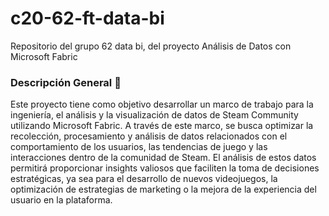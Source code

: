 # c20-62-ft-data-bi


Repositorio del grupo 62 data bi, del proyecto Análisis de Datos con Microsoft Fabric

### Descripción General 📝


Este proyecto tiene como objetivo desarrollar un marco de trabajo para la ingeniería, el análisis y la visualización de datos de Steam Community utilizando Microsoft Fabric. 
A través de este marco, se busca optimizar la recolección, procesamiento y análisis de datos relacionados con el comportamiento de los usuarios, las tendencias de juego y las
interacciones dentro de la comunidad de Steam. El análisis de estos datos permitirá proporcionar insights valiosos que faciliten la toma de decisiones estratégicas,
ya sea para el desarrollo de nuevos videojuegos, la optimización de estrategias de marketing o la mejora de la experiencia del usuario en la plataforma.
